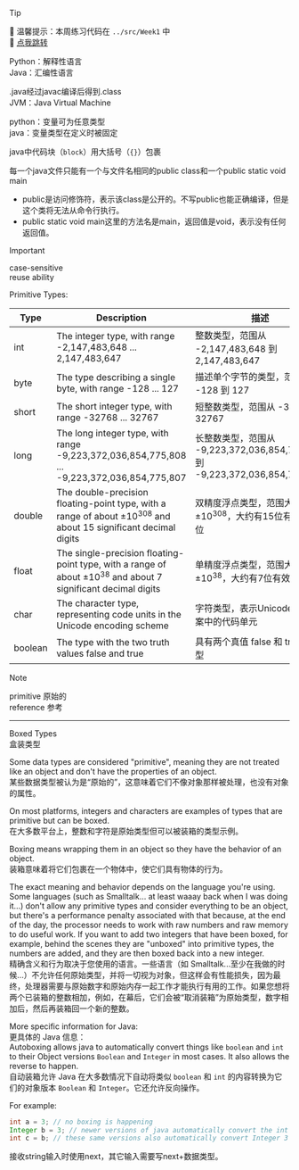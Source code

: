 > [!TIP]  
> 🔔 温馨提示：本周练习代码在 `../src/Week1` 中  
> 🔗 [点我跳转](../src/Week1)
  
Python：解释性语言  
Java：汇编性语言  

.java经过javac编译后得到.class  
JVM：Java Virtual Machine  

python：变量可为任意类型  
java：变量类型在定义时被固定  

java中代码块（`block`）用大括号（`{}`）包裹  

每一个java文件只能有一个与文件名相同的public class和一个public static void main  

- public是访问修饰符，表示该class是公开的。不写public也能正确编译，但是这个类将无法从命令行执行。  
- public static void main这里的方法名是main，返回值是void，表示没有任何返回值。  

> [!IMPORTANT] 
>case-sensitive  
>reuse ability  

Primitive Types:  

| Type    | Description                                                                                                               | 描述                                                                | Size    |
|---------|---------------------------------------------------------------------------------------------------------------------------|-------------------------------------------------------------------|---------|
| int     | The integer type, with range -2,147,483,648 ... 2,147,483,647                                                             | 整数类型，范围从 -2,147,483,648 到 2,147,483,647                           | 4 bytes |
| byte    | The type describing a single byte, with range -128 ... 127                                                                | 描述单个字节的类型，范围从 -128 到 127                                          | 1 byte  |
| short   | The short integer type, with range -32768 ... 32767                                                                       | 短整数类型，范围从 -32768 到 32767                                          | 2 bytes |
| long    | The long integer type, with range -9,223,372,036,854,775,808 ... -9,223,372,036,854,775,807                               | 长整数类型，范围从 -9,223,372,036,854,775,808 到 -9,223,372,036,854,775,807 | 8 bytes |
| double  | The double-precision floating-point type, with a range of about ±10<sup>308</sup> and about 15 significant decimal digits | 双精度浮点类型，范围大约为 ±10<sup>308</sup>，大约有15位有效小数位                       | 8 bytes |
| float   | The single-precision floating-point type, with a range of about ±10<sup>38</sup> and about 7 significant decimal digits   | 单精度浮点类型，范围大约为 ±10<sup>38</sup>，大约有7位有效小数位                         | 4 bytes |
| char    | The character type, representing code units in the Unicode encoding scheme                                                | 字符类型，表示Unicode编码方案中的代码单元                                          | 2 bytes |
| boolean | The type with the two truth values false and true                                                                         | 具有两个真值 false 和 true 的类型                                           | 1 bit   |

>[!NOTE]
>primitive   原始的  
>reference   参考  

---

Boxed Types  
盒装类型  
  
Some data types are considered "primitive", meaning they are not treated like an object and don't have the properties of an object.  
某些数据类型被认为是“原始的”，这意味着它们不像对象那样被处理，也没有对象的属性。  
  
On most platforms, integers and characters are examples of types that are primitive but can be boxed.  
在大多数平台上，整数和字符是原始类型但可以被装箱的类型示例。  
  
Boxing means wrapping them in an object so they have the behavior of an object.  
装箱意味着将它们包裹在一个物体中，使它们具有物体的行为。  
  
The exact meaning and behavior depends on the language you're using. Some languages (such as Smalltalk... at least waaay back when I was doing it...) don't allow any primitive types and consider everything to be an object, but there's a performance penalty associated with that because, at the end of the day, the processor needs to work with raw numbers and raw memory to do useful work. If you want to add two integers that have been boxed, for example, behind the scenes they are "unboxed" into primitive types, the numbers are added, and they are then boxed back into a new integer.  
精确含义和行为取决于您使用的语言。一些语言（如 Smalltalk...至少在我做的时候...）不允许任何原始类型，并将一切视为对象，但这样会有性能损失，因为最终，处理器需要与原始数字和原始内存一起工作才能执行有用的工作。如果您想将两个已装箱的整数相加，例如，在幕后，它们会被“取消装箱”为原始类型，数字相加后，然后再装箱回一个新的整数。  
  
More specific information for Java:  
更具体的 Java 信息：  
Autoboxing allows java to automatically convert things like `boolean` and `int` to their Object versions `Boolean` and `Integer` in most cases. It also allows the reverse to happen.  
自动装箱允许 Java 在大多数情况下自动将类似 `boolean` 和 `int` 的内容转换为它们的对象版本 `Boolean` 和 `Integer`。它还允许反向操作。  

For example:  
```Java
int a = 3; // no boxing is happening
Integer b = 3; // newer versions of java automatically convert the int 3 to Integer 3
int c = b; // these same versions also automatically convert Integer 3 to int 3
```

接收string输入时使用next，其它输入需要写next+数据类型。
